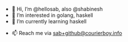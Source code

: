 - 👋 Hi, I’m @hellosab, also @shabinesh
- 👀 I’m interested in golang, haskell
- 🌱 I’m currently learning haskell
<!-- - 💞️ I’m looking to collaborate on ?? -->
- 📫 Reach me via sab+github@courierboy.info

<!---
hellosab/hellosab is a ✨ special ✨ repository because its `README.md` (this file) appears on your GitHub profile.
You can click the Preview link to take a look at your changes.
--->
